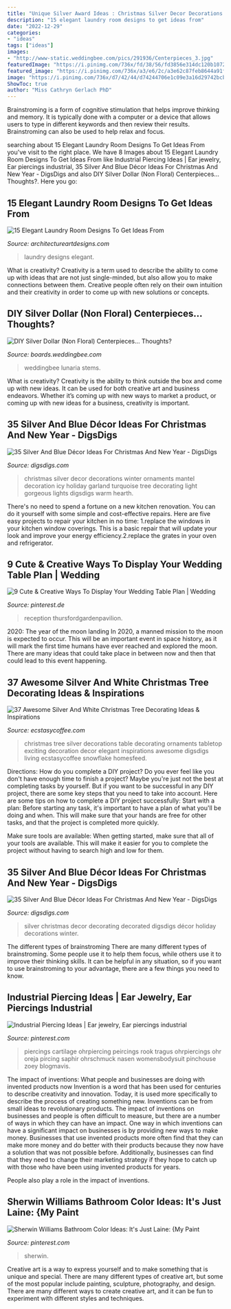 ```yaml
---
title: "Unique Silver Award Ideas : Christmas Silver Decor Decorations Winter Ornaments Mantel Decoration Icy Holiday Garland Turquoise Tree Decorating Light Gorgeous Lights Digsdigs Warm Hearth"
description: "15 elegant laundry room designs to get ideas from"
date: "2022-12-29"
categories:
- "ideas"
tags: ["ideas"]
images:
- "http://www-static.weddingbee.com/pics/291936/Centerpieces_3.jpg"
featuredImage: "https://i.pinimg.com/736x/fd/38/56/fd3856e314dc120b10720c58e948f762.jpg"
featured_image: "https://i.pinimg.com/736x/a3/e6/2c/a3e62c87feb8644a91fe7dc2dd2eda20.jpg"
image: "https://i.pinimg.com/736x/d7/42/44/d74244706e1c09e3a16d29742bcbd74a.jpg"
ShowToc: true
author: "Miss Cathryn Gerlach PhD"
---
```



Brainstroming is a form of cognitive stimulation that helps improve thinking and memory. It is typically done with a computer or a device that allows users to type in different keywords and then review their results. Brainstroming can also be used to help relax and focus.

	

		
searching about 15 Elegant Laundry Room Designs To Get Ideas From you've visit to the right place. We have 8 Images about 15 Elegant Laundry Room Designs To Get Ideas From like Industrial Piercing Ideas | Ear jewelry, Ear piercings industrial, 35 Silver And Blue Décor Ideas For Christmas And New Year - DigsDigs and also DIY Silver Dollar (Non Floral) Centerpieces… Thoughts?. Here you go:
		
    
## 15 Elegant Laundry Room Designs To Get Ideas From

<img loading=lazy src="https://www.architectureartdesigns.com/wp-content/uploads/2014/11/15-Elegant-Laundry-Room-Designs-To-Get-Ideas-From-12-630x880.jpg" onerror="this.onerror=null;this.src='https://tse3.mm.bing.net/th?id=OIP.4XDV92Isci1UEQ-85itRQwHaKW&amp;pid=15.1';" alt="15 Elegant Laundry Room Designs To Get Ideas From">

_Source: architectureartdesigns.com_

>laundry designs elegant. 

	

What is creativity?
Creativity is a term used to describe the ability to come up with ideas that are not just single-minded, but also allow you to make connections between them. Creative people often rely on their own intuition and their creativity in order to come up with new solutions or concepts.

    
## DIY Silver Dollar (Non Floral) Centerpieces… Thoughts?

<img loading=lazy src="http://www-static.weddingbee.com/pics/291936/Centerpieces_3.jpg" onerror="this.onerror=null;this.src='https://tse1.mm.bing.net/th?id=OIP.d8AzWt6dDAWz1_iXiGYKUQHaJ4&amp;pid=15.1';" alt="DIY Silver Dollar (Non Floral) Centerpieces… Thoughts?">

_Source: boards.weddingbee.com_

>weddingbee lunaria stems. 

	

What is creativity?
Creativity is the ability to think outside the box and come up with new ideas. It can be used for both creative art and business endeavors. Whether it’s coming up with new ways to market a product, or coming up with new ideas for a business, creativity is important.

    
## 35 Silver And Blue Décor Ideas For Christmas And New Year - DigsDigs

<img loading=lazy src="http://www.digsdigs.com/photos/charming-silver-and-blue-christmas-decor-ideas-33.jpg" onerror="this.onerror=null;this.src='https://tse4.mm.bing.net/th?id=OIP.KKsfDx-siswjPACuh1C80gHaLI&amp;pid=15.1';" alt="35 Silver And Blue Décor Ideas For Christmas And New Year - DigsDigs">

_Source: digsdigs.com_

>christmas silver decor decorations winter ornaments mantel decoration icy holiday garland turquoise tree decorating light gorgeous lights digsdigs warm hearth. 

	

There's no need to spend a fortune on a new kitchen renovation. You can do it yourself with some simple and cost-effective repairs. Here are five easy projects to repair your kitchen in no time: 1.replace the windows in your kitchen window coverings. This is a basic repair that will update your look and improve your energy efficiency.2.replace the grates in your oven and refrigerator.

    
## 9 Cute &amp; Creative Ways To Display Your Wedding Table Plan | Wedding

<img loading=lazy src="https://i.pinimg.com/736x/a3/e6/2c/a3e62c87feb8644a91fe7dc2dd2eda20.jpg" onerror="this.onerror=null;this.src='https://tse4.mm.bing.net/th?id=OIP.TyYL2Ph3KJ4MfNt4PJzZ3wHaJ3&amp;pid=15.1';" alt="9 Cute &amp; Creative Ways To Display Your Wedding Table Plan | Wedding">

_Source: pinterest.de_

>reception thursfordgardenpavilion. 

	

2020: The year of the moon landing
In 2020, a manned mission to the moon is expected to occur. This will be an important event in space history, as it will mark the first time humans have ever reached and explored the moon. There are many ideas that could take place in between now and then that could lead to this event happening.

    
## 37 Awesome Silver And White Christmas Tree Decorating Ideas &amp; Inspirations

<img loading=lazy src="https://i0.wp.com/www.ecstasycoffee.com/wp-content/uploads/2016/10/Silver-And-White-Christmas-Tree-12.jpg?resize=427%2C640" onerror="this.onerror=null;this.src='https://tse4.mm.bing.net/th?id=OIP.4lwziKzS5GD7yAK0Xs3dcwHaLG&amp;pid=15.1';" alt="37 Awesome Silver And White Christmas Tree Decorating Ideas &amp; Inspirations">

_Source: ecstasycoffee.com_

>christmas tree silver decorations table decorating ornaments tabletop exciting decoration decor elegant inspirations awesome digsdigs living ecstasycoffee snowflake homesfeed. 

	

Directions: How do you complete a DIY project?
Do you ever feel like you don't have enough time to finish a project? Maybe you're just not the best at completing tasks by yourself. But if you want to be successful in any DIY project, there are some key steps that you need to take into account. Here are some tips on how to complete a DIY project successfully:
Start with a plan: Before starting any task, it's important to have a plan of what you'll be doing and when. This will make sure that your hands are free for other tasks, and that the project is completed more quickly.

Make sure tools are available: When getting started, make sure that all of your tools are available. This will make it easier for you to complete the project without having to search high and low for them.

    
## 35 Silver And Blue Décor Ideas For Christmas And New Year - DigsDigs

<img loading=lazy src="http://www.digsdigs.com/photos/charming-silver-and-blue-christmas-decor-ideas-6-554x624.jpg" onerror="this.onerror=null;this.src='https://tse4.mm.bing.net/th?id=OIP.0kGF5vfjoqNNiSCU1-tf9wHaIV&amp;pid=15.1';" alt="35 Silver And Blue Décor Ideas For Christmas And New Year - DigsDigs">

_Source: digsdigs.com_

>silver christmas decor decorating decorated digsdigs décor holiday decorations winter. 

	

The different types of brainstroming
There are many different types of brainstroming. Some people use it to help them focus, while others use it to improve their thinking skills. It can be helpful in any situation, so if you want to use brainstroming to your advantage, there are a few things you need to know.

    
## Industrial Piercing Ideas | Ear Jewelry, Ear Piercings Industrial

<img loading=lazy src="https://i.pinimg.com/736x/d7/42/44/d74244706e1c09e3a16d29742bcbd74a.jpg" onerror="this.onerror=null;this.src='https://tse2.mm.bing.net/th?id=OIP.kFX0vv_Rjsn4pKZ9-Us26QHaKI&amp;pid=15.1';" alt="Industrial Piercing Ideas | Ear jewelry, Ear piercings industrial">

_Source: pinterest.com_

>piercings cartilage ohrpiercing peircings rook tragus ohrpiercings ohr oreja pircing saphir ohrschmuck nasen womensbodysuit pinchouse zoey blogmavis. 

	

The impact of inventions: What people and businesses are doing with invented products now
Invention is a word that has been used for centuries to describe creativity and innovation. Today, it is used more specifically to describe the process of creating something new. Inventions can be from small ideas to revolutionary products. The impact of inventions on businesses and people is often difficult to measure, but there are a number of ways in which they can have an impact. 
One way in which inventions can have a significant impact on businesses is by providing new ways to make money. Businesses that use invented products more often find that they can make more money and do better with their products because they now have a solution that was not possible before. Additionally, businesses can find that they need to change their marketing strategy if they hope to catch up with those who have been using invented products for years. 

People also play a role in the impact of inventions.

    
## Sherwin Williams Bathroom Color Ideas: It&#039;s Just Laine: {My Paint

<img loading=lazy src="https://i.pinimg.com/736x/fd/38/56/fd3856e314dc120b10720c58e948f762.jpg" onerror="this.onerror=null;this.src='https://tse2.mm.bing.net/th?id=OIP.U-nqv5V-abNrXJKjPfj9VAHaLG&amp;pid=15.1';" alt="Sherwin Williams Bathroom Color Ideas: It&#039;s Just Laine: {My Paint">

_Source: pinterest.com_

>sherwin. 

	

Creative art is a way to express yourself and to make something that is unique and special. There are many different types of creative art, but some of the most popular include painting, sculpture, photography, and design. There are many different ways to create creative art, and it can be fun to experiment with different styles and techniques.

